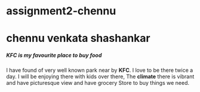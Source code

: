 # assignment2-chennu
# chennu venkata shashankar
##### KFC is my favourite place to buy food

I have found of very well known park near by **KFC**. I love to be there twice a day. I will be enjoying there with kids over there, The **climate** there is vibrant and have picturesque view and have grocery Store to buy things we need.